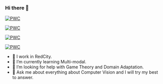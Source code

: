 ### Hi there 👋


[![PWC](https://img.shields.io/endpoint.svg?url=https://paperswithcode.com/badge/sequential-convolution-and-runge-kutta/image-compression-on-bsds500)](https://paperswithcode.com/sota/image-compression-on-bsds500?p=sequential-convolution-and-runge-kutta)

[![PWC](https://img.shields.io/endpoint.svg?url=https://paperswithcode.com/badge/towards-class-specific-unit/fine-grained-image-classification-on-fgvc)](https://paperswithcode.com/sota/fine-grained-image-classification-on-fgvc?p=towards-class-specific-unit)

[![PWC](https://img.shields.io/endpoint.svg?url=https://paperswithcode.com/badge/towards-class-specific-unit/fine-grained-image-classification-on-stanford)](https://paperswithcode.com/sota/fine-grained-image-classification-on-stanford?p=towards-class-specific-unit)

[![PWC](https://img.shields.io/endpoint.svg?url=https://paperswithcode.com/badge/towards-class-specific-unit/fine-grained-image-classification-on-cub-200-1)](https://paperswithcode.com/sota/fine-grained-image-classification-on-cub-200-1?p=towards-class-specific-unit)




<!--
**Inch-Z/inch-z** is a ✨ _special_ ✨ repository because its `README.md` (this file) appears on your GitHub profile.

Here are some ideas to get you started:

- 🔭 I’m currently working on ...
- 🌱 I’m currently learning ...
- 👯 I’m looking to collaborate on ...
- 🤔 I’m looking for help with ...
- 💬 Ask me about ...
- 📫 How to reach me: ...
- 😄 Pronouns: ...
- ⚡ Fun fact: ...
-->
- 🔭 I work in RedCity.
- 🌱 I’m currently learning Multi-modal.
- 🤔 I’m looking for help with Game Theory and Domain Adaptation.
- 💬 Ask me about everything about Computer Vision and I will try my best to answer.

